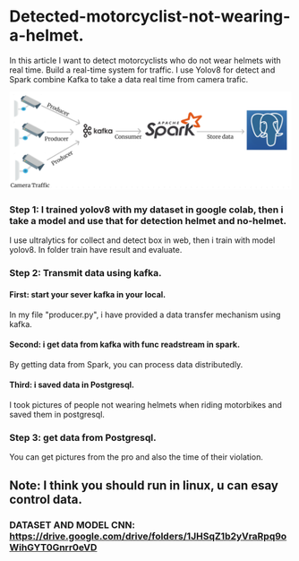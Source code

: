 # Detected-motorcyclist-not-wearing-a-helmet.
In this article I want to detect motorcyclists who do not wear helmets with real time. Build a real-time system for traffic. I use Yolov8 for detect and Spark combine Kafka to take a data real time from camera trafic.

![Flow Work](image/flow_Work.png)

### Step 1: I trained yolov8 with my dataset in google colab, then i take a model and use that for detection helmet and no-helmet.
I use ultralytics for collect and detect box in web, then i train with model yolov8. In folder train have result and evaluate.

### Step 2: Transmit data using kafka.
#### First: start your sever kafka in your local.
In my file "producer.py", i have provided a data transfer mechanism using kafka.
#### Second: i get data from kafka with func readstream in spark.
By getting data from Spark, you can process data distributedly.
#### Third: i saved data in Postgresql.
I took pictures of people not wearing helmets when riding motorbikes and saved them in postgresql.
### Step 3: get data from Postgresql.
You can get pictures from the pro and also the time of their violation.
## Note: I think you should run in linux, u can esay control data.
### DATASET AND MODEL CNN: https://drive.google.com/drive/folders/1JHSqZ1b2yVraRpq9oWihGYT0Gnrr0eVD
